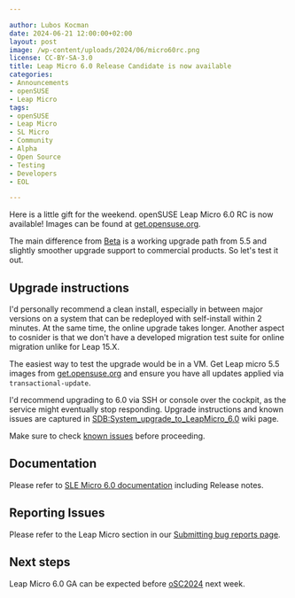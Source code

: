 ```yaml
---

author: Lubos Kocman
date: 2024-06-21 12:00:00+02:00
layout: post
image: /wp-content/uploads/2024/06/micro60rc.png
license: CC-BY-SA-3.0
title: Leap Micro 6.0 Release Candidate is now available
categories:
- Announcements
- openSUSE
- Leap Micro
tags:
- openSUSE
- Leap Micro
- SL Micro
- Community
- Alpha
- Open Source
- Testing
- Developers
- EOL

---
```


Here is a little gift for the weekend. openSUSE Leap Micro 6.0 RC is now available!
Images can be found at [get.opensuse.org](https://get.opensuse.org/leapmicro/6.0/).

The main difference from [Beta](https://news.opensuse.org/2024/06/19/os-leap-micro-reaches-beta/) is a working upgrade path from 5.5 and slightly smoother upgrade support to commercial products. So let's test it out.

## Upgrade instructions

I'd personally recommend a clean install, especially in between major versions on a system that can be redeployed with self-install within 2 minutes. At the same time, the online upgrade takes longer.
Another aspect to cosnider is that we don't have a developed migration test suite for online migration unlike for Leap 15.X.

The easiest way to test the upgrade would be in a VM. Get Leap micro 5.5 images from [get.opensuse.org](https://get.opensuse.org/leapmicro/5.5/) and ensure you have all updates applied via `transactional-update`.

I'd recommend upgrading to 6.0 via SSH or console over the cockpit, as the service might eventually stop responding.
Upgrade instructions and known issues are captured in [SDB:System_upgrade_to_LeapMicro_6.0](https://en.opensuse.org/SDB:System_upgrade_to_LeapMicro_6.0) wiki page.

Make sure to check [known issues](https://en.opensuse.org/SDB:System_upgrade_to_LeapMicro_6.0#Known_issues_with_migration) before proceeding.

## Documentation

Please refer to  [SLE Micro 6.0 documentation](https://documentation.suse.com/sle-micro/6.0/) including Release notes.

## Reporting Issues

Please refer to the Leap Micro section in our [Submitting bug reports page](https://en.opensuse.org/openSUSE:Submitting_bug_reports#Regular_release_products).

## Next steps

Leap Micro 6.0 GA can be expected before [oSC2024](https://events.opensuse.org/conferences/oSC24/) next week.



<meta name="openSUSE, Leap Micro, Open Source, Alpha, Upgrade, EOL" content="HTML,CSS,XML,JavaScript">
